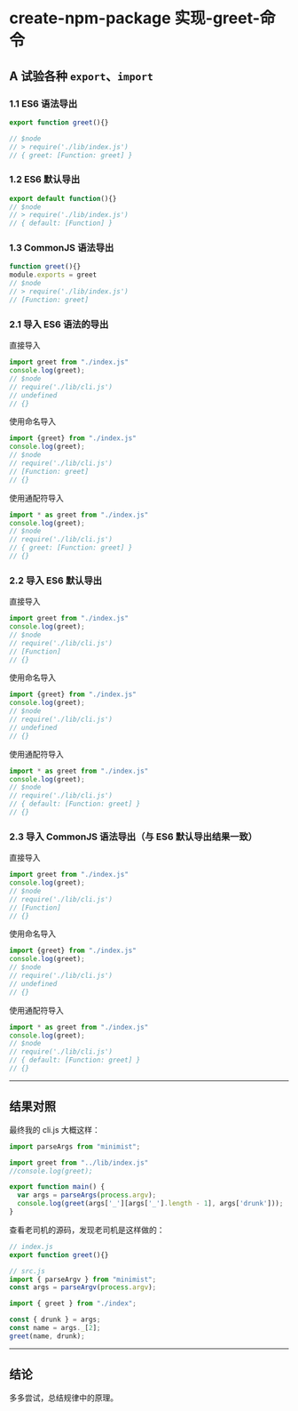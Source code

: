 # create-npm-package 实现-greet-命令

## A 试验各种 `export`、`import`

### 1.1 ES6 语法导出
``` Javascript
export function greet(){}

// $node
// > require('./lib/index.js')
// { greet: [Function: greet] }
```

### 1.2 ES6 默认导出
``` Javascript
export default function(){}
// $node
// > require('./lib/index.js')
// { default: [Function] }
```

### 1.3 CommonJS 语法导出
``` Javascript
function greet(){}
module.exports = greet
// $node
// > require('./lib/index.js')
// [Function: greet]
```

### 2.1 导入 ES6 语法的导出

直接导入

``` Javascript
import greet from "./index.js"
console.log(greet);
// $node
// require('./lib/cli.js')
// undefined
// {}
```

使用命名导入

``` Javascript
import {greet} from "./index.js"
console.log(greet);
// $node
// require('./lib/cli.js')
// [Function: greet]
// {}
```

使用通配符导入

``` Javascript
import * as greet from "./index.js"
console.log(greet);
// $node
// require('./lib/cli.js')
// { greet: [Function: greet] }
// {}
```


### 2.2 导入 ES6 默认导出

直接导入

``` Javascript
import greet from "./index.js"
console.log(greet);
// $node
// require('./lib/cli.js')
// [Function]
// {}
```

使用命名导入

``` Javascript
import {greet} from "./index.js"
console.log(greet);
// $node
// require('./lib/cli.js')
// undefined
// {}
```

使用通配符导入

``` Javascript
import * as greet from "./index.js"
console.log(greet);
// $node
// require('./lib/cli.js')
// { default: [Function: greet] }
// {}
```

### 2.3 导入 CommonJS 语法导出（与 ES6 默认导出结果一致）


直接导入

``` Javascript
import greet from "./index.js"
console.log(greet);
// $node
// require('./lib/cli.js')
// [Function]
// {}
```

使用命名导入

``` Javascript
import {greet} from "./index.js"
console.log(greet);
// $node
// require('./lib/cli.js')
// undefined
// {}
```

使用通配符导入

``` Javascript
import * as greet from "./index.js"
console.log(greet);
// $node
// require('./lib/cli.js')
// { default: [Function: greet] }
// {}
```

---


## 结果对照

最终我的 cli.js 大概这样：

``` Javascript
import parseArgs from "minimist";

import greet from "../lib/index.js"
//console.log(greet);

export function main() {
  var args = parseArgs(process.argv);
  console.log(greet(args['_'][args['_'].length - 1], args['drunk']));
}
```

查看老司机的源码，发现老司机是这样做的：

``` Javascript
// index.js
export function greet(){}

// src.js
import { parseArgv } from "minimist";
const args = parseArgv(process.argv);

import { greet } from "./index";

const { drunk } = args;
const name = args._[2];
greet(name, drunk);
```

---

## 结论

多多尝试，总结规律中的原理。
